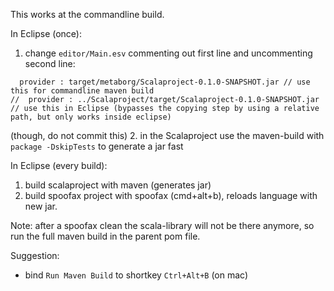This works at the commandline build.

In Eclipse (once):
1. change `editor/Main.esv` commenting out first line and uncommenting second line:
```
  provider : target/metaborg/Scalaproject-0.1.0-SNAPSHOT.jar // use this for commandline maven build
//  provider : ../Scalaproject/target/Scalaproject-0.1.0-SNAPSHOT.jar // use this in Eclipse (bypasses the copying step by using a relative path, but only works inside eclipse)
```
(though, do not commit this)
2. in the Scalaproject use the maven-build with `package -DskipTests` to generate a jar fast

In Eclipse (every build):
1. build scalaproject with maven (generates jar)
2. build spoofax project with spoofax (cmd+alt+b), reloads language with new jar.

Note: after a spoofax clean the scala-library will not be there anymore, so run the full maven build in the parent pom file.

Suggestion:
- bind `Run Maven Build` to shortkey `Ctrl+Alt+B` (on mac) 

